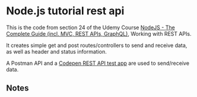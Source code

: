 # Node.js tutorial rest api

This is the code from section 24 of the Udemy Course [NodeJS - The Complete Guide (incl. MVC, REST APIs, GraphQL)](https://www.udemy.com/nodejs-the-complete-guide/), Working with REST APIs. 

It creates simple get and post routes/controllers to send and receive data, as well as header and status information. 

A Postman API and a [Codepen REST API test app](https://codepen.io/AndrewJBateman/pen/dwbVaX?editors=0010) are used to send/receive data. 


## Notes
